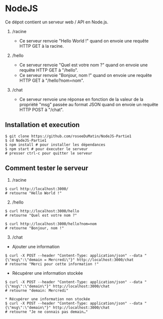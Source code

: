 # NodeJS

Ce dépot contient un serveur web / API en Node.js.

1. /racine
    - Ce serveur renvoie "Hello World !" quand on envoie une requête HTTP GET à la racine.

2. /hello
    - Ce serveur renvoie "Quel est votre nom ?" quand on envoie une requête HTTP GET à "/hello".
    - Ce serveur renvoie "Bonjour, nom !" quand on envoie une requête HTTP GET à "/hello?nom=nom".

3. /chat
    - Ce serveur renvoie une réponse en fonction de la valeur de la propriété "msg" passée au format JSON quand on envoie un requête HTTP POST à "/chat".


## Installation et execution
```
$ git clone https://github.com/roseeDuMatin/NodeJS-Partie1
$ cd NodeJS-Partie1
$ npm install # pour installer les dépendances
$ npm start # pour éxecuter le serveur
# presser ctrl-c pour quitter le serveur
```

## Comment tester le serveur
1. /racine
```
$ curl http://localhost:3000/ 
# retourne "Hello World !"
```
2. /hello
```
$ curl http://localhost:3000/hello 
# retourne "Quel est votre nom ?"
```
```
$ curl http://localhost:3000/hello?nom=nom
# retourne "Bonjour, nom !"
```
3. /chat
* Ajouter une information
```
$ curl -X POST --header "Content-Type: application/json" --data "{\"msg\":\"demain = Mercredi\"}" http://localhost:3000/chat
# retourne "Merci pour cette information !"
```
* Récupérer une information stockée
```
$ curl -X POST --header "Content-Type: application/json" --data "{\"msg\":\"demain\"}" http://localhost:3000/chat
# retourne "demain: Mercredi"
```
```
* Récupérer une information non stockée
$ curl -X POST --header "Content-Type: application/json" --data "{\"msg\":\"demain\"}" http://localhost:3000/chat
# retourne "Je ne connais pas demain…"
```